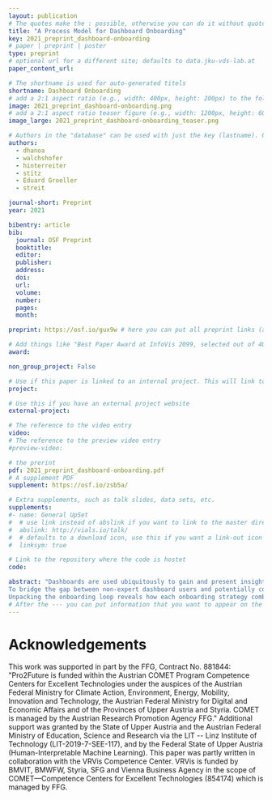 ```yaml
---
layout: publication
# The quotes make the : possible, otherwise you can do it without quotes
title: "A Process Model for Dashboard Onboarding"
key: 2021_preprint_dashboard-onboarding
# paper | preprint | poster
type: preprint
# optional url for a different site; defaults to data.jku-vds-lab.at
paper_content_url:

# The shortname is used for auto-generated titels
shortname: Dashboard Onboarding
# add a 2:1 aspect ratio (e.g., width: 400px, height: 200px) to the folder /assets/images/papers/
image: 2021_preprint_dashboard-onboarding.png
# add a 2:1 aspect ratio teaser figure (e.g., width: 1200px, height: 600px) to the folder /assets/images/papers/
image_large: 2021_preprint_dashboard-onboarding_teaser.png

# Authors in the "database" can be used with just the key (lastname). Others can be written properly.
authors:
  - dhanoa
  - walchshofer
  - hinterreiter
  - stitz
  - Eduard Groeller
  - streit

journal-short: Preprint
year: 2021

bibentry: article
bib:
  journal: OSF Preprint
  booktitle:
  editor:
  publisher:
  address:
  doi:
  url:
  volume:
  number:
  pages:
  month:

preprint: https://osf.io/gux9w # here you can put all preprint links (arxiv.org, osf.io,...)

# Add things like "Best Paper Award at InfoVis 2099, selected out of 4000 submissions"
award:

non_group_project: False

# Use if this paper is linked to an internal project. This will link to the project site
project:

# Use this if you have an external project website
external-project:

# The reference to the video entry
video:
# The reference to the preview video entry
#preview-video:

# the prerint
pdf: 2021_preprint_dashboard-onboarding.pdf
# A supplement PDF
supplement: https://osf.io/zsb5a/

# Extra supplements, such as talk slides, data sets, etc.
supplements:
#- name: General UpSet
#  # use link instead of abslink if you want to link to the master directory
#  abslink: http://vials.io/talk/
#  # defaults to a download icon, use this if you want a link-out icon
#  linksym: true

# Link to the repository where the code is hostet
code:

abstract: "Dashboards are used ubiquitously to gain and present insights into data by means of interactive visualizations.
To bridge the gap between non-expert dashboard users and potentially complex datasets and/or visualizations, a variety of onboarding strategies are employed, including videos, narration, and interactive tutorials. We propose a process model for dashboard onboarding which formalizes and unifies such diverse onboarding strategies. Our model introduces the onboarding loop alongside the dashboard usage loop.
Unpacking the onboarding loop reveals how each onboarding strategy combines selected building blocks of the dashboard with an onboarding narrative. Specific means are applied to this narration sequence for onboarding, which results in onboarding artifacts that are presented to the user via an interface. We concretize these concepts by showing how our process model can be used to describe a selection of real-world onboarding examples. Finally, we discuss how our model can serve as an actionable blueprint for developing new onboarding systems."
# After the --- you can put information that you want to appear on the website using markdown formatting or HTML. A good example are acknowledgements, extra references, an erratum, etc.
---
```


# Acknowledgements

This work was supported in part by the FFG, Contract No. 881844: "Pro2Future is funded within the Austrian COMET Program Competence Centers for Excellent Technologies under the auspices of the Austrian Federal Ministry for Climate Action, Environment, Energy, Mobility, Innovation and Technology, the Austrian Federal Ministry for Digital and Economic Affairs and of the Provinces of Upper Austria and Styria. COMET is managed by the Austrian Research Promotion Agency FFG."
Additional support was granted by the State of Upper Austria and the Austrian Federal Ministry of Education, Science and Research via the LIT -- Linz Institute of Technology (LIT-2019-7-SEE-117), and by the Federal State of Upper Austria (Human-Interpretable Machine Learning).
This paper was partly written in collaboration with the VRVis Competence Center. VRVis is funded by BMVIT, BMWFW, Styria, SFG and Vienna Business Agency in the scope of COMET—Competence Centers for Excellent Technologies (854174) which is managed by FFG.
